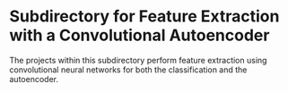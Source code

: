 # Subdirectory for Feature Extraction with a Convolutional Autoencoder

The projects within this subdirectory perform feature extraction using convolutional neural networks for both the classification and the autoencoder.
